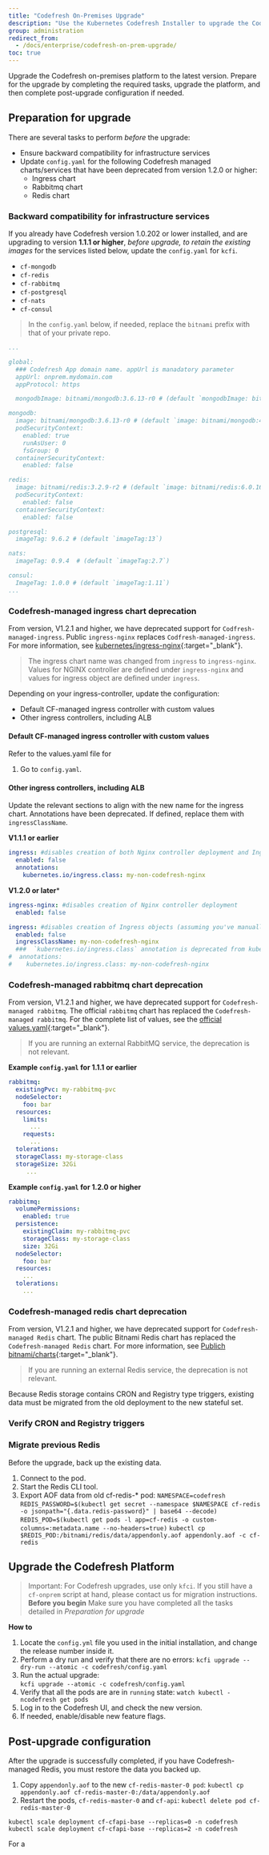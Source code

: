 ```yaml
---
title: "Codefresh On-Premises Upgrade"
description: "Use the Kubernetes Codefresh Installer to upgrade the Codefresh On-Premises platform "
group: administration
redirect_from:
  - /docs/enterprise/codefresh-on-prem-upgrade/
toc: true
---
```

Upgrade the Codefresh on-premises platform to the latest version. Prepare for the upgrade by completing the required tasks, upgrade the platform, and then complete post-upgrade configuration if needed.

## Preparation for upgrade
There are several tasks to perform _before_ the upgrade:
* Ensure backward compatibility for infrastructure services
* Update `config.yaml` for the following Codefresh managed charts/services that have been deprecated from version 1.2.0 or higher:
  * Ingress chart
  * Rabbitmq chart
  * Redis chart

###  Backward compatibility for infrastructure services
If you already have Codefresh version 1.0.202 or lower installed, and are upgrading to version **1.1.1 or higher**, _before upgrade, to retain the existing images_ for the services listed below, update the `config.yaml` for `kcfi`.

* `cf-mongodb`
* `cf-redis`
* `cf-rabbitmq`
* `cf-postgresql`
* `cf-nats`
* `cf-consul`

> In the `config.yaml` below, if needed, replace the `bitnami` prefix with that of your private repo.

```yaml
...

global:
  ### Codefresh App domain name. appUrl is manadatory parameter
  appUrl: onprem.mydomain.com
  appProtocol: https

  mongodbImage: bitnami/mongodb:3.6.13-r0 # (default `mongodbImage: bitnami/mongodb:4.2`)

mongodb:
  image: bitnami/mongodb:3.6.13-r0 # (default `image: bitnami/mongodb:4.2`)
  podSecurityContext:
    enabled: true
    runAsUser: 0
    fsGroup: 0
  containerSecurityContext:
    enabled: false    

redis:
  image: bitnami/redis:3.2.9-r2 # (default `image: bitnami/redis:6.0.16`)
  podSecurityContext:
    enabled: false
  containerSecurityContext:
    enabled: false  

postgresql:
  imageTag: 9.6.2 # (default `imageTag:13`)

nats:
  imageTag: 0.9.4  # (default `imageTag:2.7`)

consul:
  ImageTag: 1.0.0 # (default `imageTag:1.11`)
...
```
### Codefresh-managed ingress chart deprecation
From version, V1.2.1 and higher, we have deprecated support for `Codfresh-managed-ingress`. Public `ingress-nginx` replaces `Codfresh-managed-ingress`. For more information, see [kubernetes/ingress-nginx](kubernetes/ingress-nginx){:target="\_blank"}.

> The ingress chart name was changed from `ingress` to `ingress-nginx`. Values for NGINX controller are defined under `ingress-nginx` and values for ingress object are defined under `ingress`.

Depending on your ingress-controller, update the configuration:
* Default CF-managed ingress controller with custom values
* Other ingress controllers, including ALB


#### Default CF-managed ingress controller with custom values
Refer to the values.yaml file for 

1. Go to `config.yaml`. 


#### Other ingress controllers, including ALB 
Update the relevant sections to align with the new name for the ingress chart. Annotations have been deprecated. If defined, replace them with `ingressClassName`. 

**V1.1.1 or earlier**  
```yaml
ingress: #disables creation of both Nginx controller deployment and Ingress objects
  enabled: false
  annotations: 
    kubernetes.io/ingress.class: my-non-codefresh-nginx
```

**V1.2.0 or later***

```yaml
ingress-nginx: #disables creation of Nginx controller deployment
  enabled: false

ingress: #disables creation of Ingress objects (assuming you've manually created ingress resource before)
  enabled: false
  ingressClassName: my-non-codefresh-nginx
  ###  `kubernetes.io/ingress.class` annotation is deprecated from kubernetes v1.22+.
#  annotations: 
#    kubernetes.io/ingress.class: my-non-codefresh-nginx  
```
### Codefresh-managed rabbitmq chart deprecation
From version, V1.2.1 and higher, we have deprecated support for `Codefresh-managed rabbitmq`. The official `rabbitmq` chart has replaced the `Codefresh-managed rabbitmq`. For the complete list of values, see the [official values.yaml](https://github.com/bitnami/charts/blob/master/bitnami/rabbitmq/values.yaml){:target="\_blank"}.

> If you are running an external RabbitMQ service, the deprecation is not relevant. 

**Example `config.yaml` for 1.1.1 or earlier**

```yaml
rabbitmq:
  existingPvc: my-rabbitmq-pvc
  nodeSelector:
    foo: bar
  resources:
    limits:
      ...
    requests:
      ...
  tolerations:
  storageClass: my-storage-class
  storageSize: 32Gi
     ...
```

**Example `config.yaml` for 1.2.0 or higher**

```yaml
rabbitmq:
  volumePermissions:
    enabled: true
  persistence:
    existingClaim: my-rabbitmq-pvc
    storageClass: my-storage-class
    size: 32Gi
  nodeSelector:
    foo: bar
  resources:
    ...
  tolerations:
    ...
```

### Codefresh-managed redis chart deprecation
From version, V1.2.1 and higher, we have deprecated support for `Codefresh-managed Redis` chart. The public Bitnami Redis chart has replaced the `Codefresh-managed Redis` chart. For more information, see [Publich bitnami/charts](https://github.com/bitnami/charts/tree/master/bitnami/redis){:target="\_blank"}.

> If you are running an external Redis service, the deprecation is not relevant. 

Because Redis storage contains CRON and Registry type triggers, existing data must be migrated from the old deployment to the new stateful set.

### Verify CRON and Registry triggers




### Migrate previous Redis
Before the upgrade, back up the existing data.

1. Connect to the pod.
1. Start the Redis CLI tool. 
1. Export AOF data from old cf-redis-* pod:
  `NAMESPACE=codefresh`
  `REDIS_PASSWORD=$(kubectl get secret --namespace $NAMESPACE cf-redis -o jsonpath="{.data.redis-password}" | base64 --decode)`
  `REDIS_POD=$(kubectl get pods -l app=cf-redis -o custom-columns=:metadata.name --no-headers=true)`
  `kubectl cp $REDIS_POD:/bitnami/redis/data/appendonly.aof appendonly.aof -c cf-redis`

## Upgrade the Codefresh Platform

> Important: For Codefresh upgrades, use only `kfci`. If you still have a `cf-onprem` script at hand, please contact us for migration instructions.
**Before you begin**
Make sure you have completed all the tasks detailed in _Preparation for upgrade_

**How to**
1. Locate the `config.yml` file you used in the initial installation, and change the release number inside it.
1. Perform a dry run and verify that there are no errors:
  `kcfi upgrade --dry-run --atomic -c codefresh/config.yaml`
1. Run the actual upgrade:  
  `kcfi upgrade --atomic -c codefresh/config.yaml`
1. Verify that all the pods are are in `running` state:
  `watch kubectl -ncodefresh get pods`  
1. Log in to the Codefresh UI, and check the new version.
1. If needed, enable/disable new feature flags.

## Post-upgrade configuration
After the upgrade is successfully completed, if you have Codefresh-managed Redis, you must restore the data you backed up.

1. Copy `appendonly.aof` to the new `cf-redis-master-0 pod`:
  `kubectl cp appendonly.aof cf-redis-master-0:/data/appendonly.aof`
1. Restart the pods, `cf-redis-master-0` and `cf-api`: 
  `kubectl delete pod cf-redis-master-0`  
    
  `kubectl scale deployment cf-cfapi-base --replicas=0 -n codefresh`  
  `kubectl scale deployment cf-cfapi-base --replicas=2 -n codefresh`

For a 

